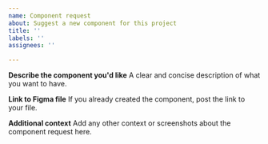 ```yaml
---
name: Component request
about: Suggest a new component for this project
title: ''
labels: ''
assignees: ''

---
```


**Describe the component you'd like**
A clear and concise description of what you want to have.

**Link to Figma file**
If you already created the component, post the link to your file.

**Additional context**
Add any other context or screenshots about the component request here.
